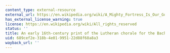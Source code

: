 ```yaml
---
content_type: external-resource
external_url: https://en.wikipedia.org/wiki/A_Mighty_Fortress_Is_Our_God#/media/File:Walter_Ein_feste_manuscript_folio_154v.jpg
has_external_license_warning: true
license: https://en.wikipedia.org/wiki/All_rights_reserved
status: ''
title: An early 16th-century print of the Lutheran chorale for the Bach example
uid: 689cef2e-318b-4e01-9951-22d88f68a8a3
wayback_url: ''
---
```

